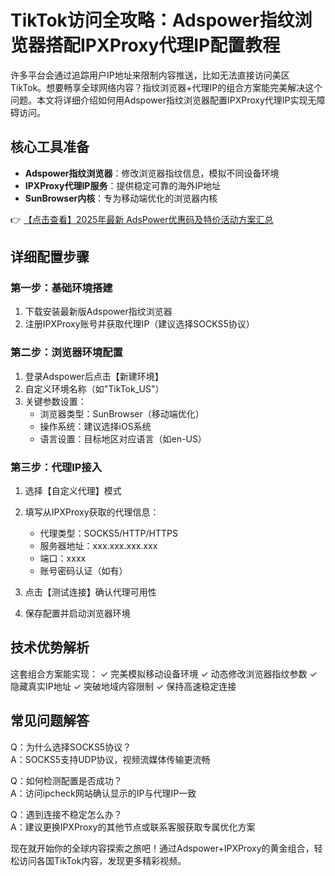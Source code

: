 # TikTok访问全攻略：Adspower指纹浏览器搭配IPXProxy代理IP配置教程

许多平台会通过追踪用户IP地址来限制内容推送，比如无法直接访问美区TikTok。想要畅享全球网络内容？指纹浏览器+代理IP的组合方案能完美解决这个问题。本文将详细介绍如何用Adspower指纹浏览器配置IPXProxy代理IP实现无障碍访问。

## 核心工具准备
- **Adspower指纹浏览器**：修改浏览器指纹信息，模拟不同设备环境
- **IPXProxy代理IP服务**：提供稳定可靠的海外IP地址
- **SunBrowser内核**：专为移动端优化的浏览器内核

👉 [【点击查看】2025年最新 AdsPower优惠码及特价活动方案汇总](https://bit.ly/adspower_free)

## 详细配置步骤

### 第一步：基础环境搭建
1. 下载安装最新版Adspower指纹浏览器
2. 注册IPXProxy账号并获取代理IP（建议选择SOCKS5协议）

### 第二步：浏览器环境配置
1. 登录Adspower后点击【新建环境】
2. 自定义环境名称（如"TikTok_US"）
3. 关键参数设置：
   - 浏览器类型：SunBrowser（移动端优化）
   - 操作系统：建议选择iOS系统
   - 语言设置：目标地区对应语言（如en-US）

### 第三步：代理IP接入
1. 选择【自定义代理】模式
2. 填写从IPXProxy获取的代理信息：
   - 代理类型：SOCKS5/HTTP/HTTPS
   - 服务器地址：xxx.xxx.xxx.xxx
   - 端口：xxxx
   - 账号密码认证（如有）

3. 点击【测试连接】确认代理可用性
4. 保存配置并启动浏览器环境

## 技术优势解析
这套组合方案能实现：
✓ 完美模拟移动设备环境
✓ 动态修改浏览器指纹参数
✓ 隐藏真实IP地址
✓ 突破地域内容限制
✓ 保持高速稳定连接

## 常见问题解答
Q：为什么选择SOCKS5协议？  
A：SOCKS5支持UDP协议，视频流媒体传输更流畅

Q：如何检测配置是否成功？  
A：访问ipcheck网站确认显示的IP与代理IP一致

Q：遇到连接不稳定怎么办？  
A：建议更换IPXProxy的其他节点或联系客服获取专属优化方案

现在就开始你的全球内容探索之旅吧！通过Adspower+IPXProxy的黄金组合，轻松访问各国TikTok内容，发现更多精彩视频。